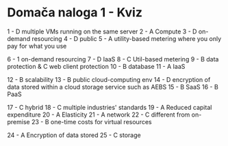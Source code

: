 # Domača naloga 1 - Kviz
1 - D multiple VMs running on the same server
2 - A Compute
3 - D on-demand resourcing
4 - D public
5 - A utility-based metering where you only pay for what you use

6 - 1 on-demand resourcing
7 - D IaaS
8 - C Util-based metering
9 - B data protection & C web client protection
10 - B database
11 - A IaaS

12 - B scalability
13 - B public cloud-computing env
14 - D encryption of data stored within a cloud storage service such as AEBS
15 - B SaaS
16 - B PaaS

17 - C hybrid
18 - C multiple industries' standards
19 - A Reduced capital expenditure
20 - A Elasticity
21 - A network
22 - C different from on-premise
23 - B one-time costs for virtual resources

24 - A Encryption of data stored
25 - C storage